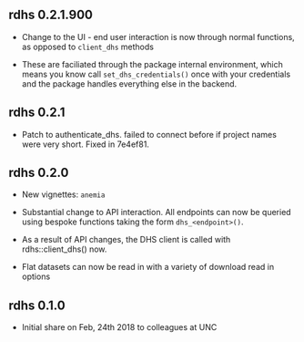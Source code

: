 ## rdhs 0.2.1.900

* Change to the UI - end user interaction is now through normal functions, as opposed
to `client_dhs` methods

* These are faciliated through the package internal environment, which means you know call
`set_dhs_credentials()` once with your credentials and the package handles everything else in 
the backend. 

## rdhs 0.2.1

* Patch to authenticate_dhs. failed to connect before if project names were very short. Fixed in 7e4ef81.

## rdhs 0.2.0

* New vignettes: `anemia`

* Substantial change to API interaction. All endpoints can now be queried using
bespoke functions taking the form `dhs_<endpoint>()`.

* As a result of API changes, the DHS client is called with rdhs::client_dhs() now.

* Flat datasets can now be read in with a variety of download read in options

## rdhs 0.1.0

* Initial share on Feb, 24th 2018 to colleagues at UNC
